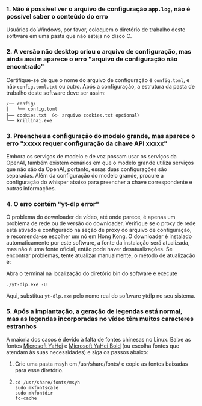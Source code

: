 ### 1. Não é possível ver o arquivo de configuração `app.log`, não é possível saber o conteúdo do erro
Usuários do Windows, por favor, coloquem o diretório de trabalho deste software em uma pasta que não esteja no disco C.

### 2. A versão não desktop criou o arquivo de configuração, mas ainda assim aparece o erro "arquivo de configuração não encontrado"
Certifique-se de que o nome do arquivo de configuração é `config.toml`, e não `config.toml.txt` ou outro.
Após a configuração, a estrutura da pasta de trabalho deste software deve ser assim:
```
/── config/
│   └── config.toml
├── cookies.txt （<- arquivo cookies.txt opcional）
└── krillinai.exe
```

### 3. Preencheu a configuração do modelo grande, mas aparece o erro "xxxxx requer configuração da chave API xxxxx"
Embora os serviços de modelo e de voz possam usar os serviços da OpenAI, também existem cenários em que o modelo grande utiliza serviços que não são da OpenAI, portanto, essas duas configurações são separadas. Além da configuração do modelo grande, procure a configuração do whisper abaixo para preencher a chave correspondente e outras informações.

### 4. O erro contém "yt-dlp error"
O problema do downloader de vídeo, até onde parece, é apenas um problema de rede ou de versão do downloader. Verifique se o proxy de rede está ativado e configurado na seção de proxy do arquivo de configuração, e recomenda-se escolher um nó em Hong Kong. O downloader é instalado automaticamente por este software, a fonte da instalação será atualizada, mas não é uma fonte oficial, então pode haver desatualizações. Se encontrar problemas, tente atualizar manualmente, o método de atualização é:

Abra o terminal na localização do diretório bin do software e execute
```
./yt-dlp.exe -U
```
Aqui, substitua `yt-dlp.exe` pelo nome real do software ytdlp no seu sistema.

### 5. Após a implantação, a geração de legendas está normal, mas as legendas incorporadas no vídeo têm muitos caracteres estranhos
A maioria dos casos é devido à falta de fontes chinesas no Linux. Baixe as fontes [Microsoft YaHei](https://modelscope.cn/models/Maranello/KrillinAI_dependency_cn/resolve/master/%E5%AD%97%E4%BD%93/msyh.ttc) e [Microsoft YaHei Bold](https://modelscope.cn/models/Maranello/KrillinAI_dependency_cn/resolve/master/%E5%AD%97%E4%BD%93/msyhbd.ttc) (ou escolha fontes que atendam às suas necessidades) e siga os passos abaixo:
1. Crie uma pasta msyh em /usr/share/fonts/ e copie as fontes baixadas para esse diretório.
2. 
    ```
    cd /usr/share/fonts/msyh
    sudo mkfontscale
    sudo mkfontdir
    fc-cache
    ```